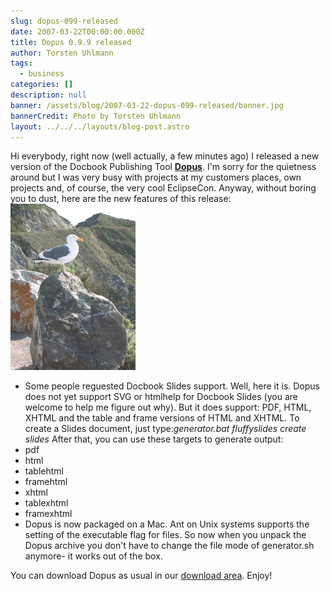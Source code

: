 ```yaml
---
slug: dopus-099-released
date: 2007-03-22T00:00:00.000Z
title: Dopus 0.9.9 released
author: Torsten Uhlmann
tags:
  - business
categories: []
description: null
banner: /assets/blog/2007-03-22-dopus-099-released/banner.jpg
bannerCredit: Photo by Torsten Uhlmann
layout: ../../../layouts/blog-post.astro
---
```


Hi everybody, right now (well actually, a few minutes ago) I released a new version of the Docbook Publishing Tool [**Dopus**](http://cms.agynamix.de/downloads/cat_view-2.html). I'm sorry for the quietness around but I was very busy with projects at my customers places, own projects and, of course, the very cool EclipseCon. Anyway, without boring you to dust, here are the new features of this release:[![img\_1673.jpg](./img_1673.jpg)](./img_1673.jpg "img_1673.jpg")

-   Some people reguested Docbook Slides support. Well, here it is. Dopus does not yet support SVG or htmlhelp for Docbook Slides (you are welcome to help me figure out why). But it does support: PDF, HTML, XHTML and the table and frame versions of HTML and XHTML. To create a Slides document, just type:[](./img_1673.jpg "img_1673.jpg")*generator.bat fluffyslides create slides* After that, you can use these targets to generate output:
-   pdf
-   html
-   tablehtml
-   framehtml
-   xhtml
-   tablexhtml
-   framexhtml
-   Dopus is now packaged on a Mac. Ant on Unix systems supports the setting of the executable flag for files. So now when you unpack the Dopus archive you don't have to change the file mode of generator.sh anymore- it works out of the box.

You can download Dopus as usual in our[](http://cms.agynamix.de/downloads/cat_view-2.html) [download area](http://cms.agynamix.de/downloads/cat_view-2.html). Enjoy!
